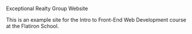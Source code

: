 Exceptional Realty Group Website 
 
This is an example site for the Intro to Front-End Web Development course at the Flatiron School.